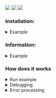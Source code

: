 <a href="https://codeclimate.com/github/shapurid/backend-project-lvl3/maintainability"><img src="https://api.codeclimate.com/v1/badges/163d4ffdd6bba9532ac2/maintainability" /></a>
<a href="https://codeclimate.com/github/shapurid/backend-project-lvl3/test_coverage"><img src="https://api.codeclimate.com/v1/badges/163d4ffdd6bba9532ac2/test_coverage" /></a>
<a href="https://travis-ci.org/shapurid/backend-project-lvl3"><img src="https://travis-ci.org/shapurid/backend-project-lvl3.svg?branch=master" /></a>

<h3>Installation:</h3>
<details>
  <summary>Example</summary>
  <a href="https://asciinema.org/a/MKlUNfmgGiQgT404i5g1bosq2" target="_blank"><img src="https://asciinema.org/a/MKlUNfmgGiQgT404i5g1bosq2.svg" width="500" height="250"/></a>
</details>

<h3>Information:</h3>
<details>
  <summary>Example</summary>
  <a href="https://asciinema.org/a/7zUFWpNWdwPuzzbmbcA0Ebbf6" target="_blank"><img src="https://asciinema.org/a/7zUFWpNWdwPuzzbmbcA0Ebbf6.svg" width="500" height="250"/></a>
</details>

<h3>How does it works</h3>
<details>
  <summary>Run example</summary>
  <a href="https://asciinema.org/a/w1FNT0Oa272cYIH8DVkJUrVbe" target="_blank"><img src="https://asciinema.org/a/w1FNT0Oa272cYIH8DVkJUrVbe.svg" width="500" height="250"/></a>
</details>
<details>
  <summary>Debugging</summary>
  <a href="https://asciinema.org/a/91bvbdcuMbPJMX9MdTkzA5rSl" target="_blank"><img src="https://asciinema.org/a/91bvbdcuMbPJMX9MdTkzA5rSl.svg" width="500" height="250"/></a>
</details>
<details>
  <summary>Error processing</summary>
  <a href="https://asciinema.org/a/skS47JzH6Znyva0pPgKZDK4JV" target="_blank"><img src="https://asciinema.org/a/skS47JzH6Znyva0pPgKZDK4JV.svg" width="500" height="250"/></a>
</details>
